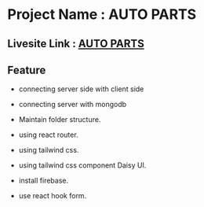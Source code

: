 # Project Name : AUTO PARTS
##  Livesite Link : [AUTO PARTS](https://auto-parts-7a356.web.app/ "livesite")


## Feature

* connecting server side with client side

* connecting server with mongodb

* Maintain folder structure.

* using react router.  

* using tailwind css.

* using tailwind css component Daisy UI.

* install firebase.  

* use react hook form. 
